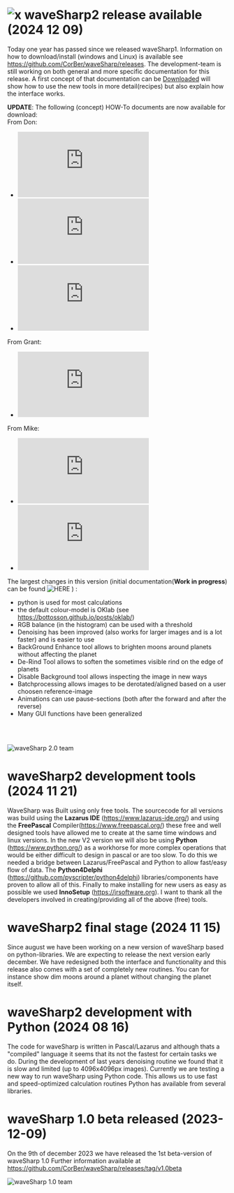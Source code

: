 # ![x](/../main/images/waveSharp2.ico) waveSharp2 release available (2024 12 09)
Today one year has passed since we released waveSharp1. Information on how to download/install (windows and Linux) is available see https://github.com/CorBer/waveSharp/releases. The development-team is still working on both general and more specific documentation for this release. A first concept of that documentation can be [Downloaded](https://github.com/CorBer/waveSharp/releases/download/v2.0/waveSharp.v2.0.Documentation.pdf)  will show how to use the new tools in more detail(recipes) but also explain how the interface works.

**UPDATE**: The following (concept) HOW-To documents are now available for download:<br>
From Don:

- ![Animation](https://github.com/CorBer/waveSharp/releases/download/v2.0/HOW-To.Animation.pdf)
- ![Background enhancement](https://github.com/CorBer/waveSharp/releases/download/v2.0/How-To.BackgroundEnhance.pdf)
- ![De-Rind](https://github.com/CorBer/waveSharp/releases/download/v2.0/How-To.DeRIND.pdf)

From Grant:

- ![HistoGram](https://github.com/CorBer/waveSharp/releases/download/v2.0/How-To.HISTOGRAM.pdf)

From Mike:

- ![FFT_Denoise](https://github.com/CorBer/waveSharp/releases/download/v2.0/HowTo_Denoise.pdf)
- ![Processing Tabs](https://github.com/CorBer/waveSharp/releases/download/v2.0/HowToProcessingTabs.pdf)


The largest changes in this version (initial documentation(**Work in progress**) can be found ![HERE](/../main/documentation/) ) :
  - python is used for most calculations
  - the default colour-model is OKlab (see https://bottosson.github.io/posts/oklab/)
  - RGB balance (in the histogram) can be used with a threshold 
  - Denoising has been improved (also works for larger images and is a lot faster) and is easier to use 
  - BackGround Enhance tool allows to brighten moons around planets without affecting the planet 
  - De-Rind Tool allows to soften the sometimes visible rind on the edge of planets
  - Disable Background tool allows inspecting the image in new ways
  - Batchprocessing allows images to be derotated/aligned based on a user choosen reference-image
  - Animations can use pause-sections (both after the forward and after the reverse)
  - Many GUI functions have been generalized 

<br><br>

![waveSharp 2.0 team](/../main/images/about.png)

# waveSharp2 development tools (2024 11 21)
WaveSharp was Built using only free tools. The sourcecode for all versions was build using the **Lazarus IDE** (https://www.lazarus-ide.org/) and using the **FreePascal** Compiler(https://www.freepascal.org/) these free and well designed tools have allowed me to create at the same time windows and linux versions. In the new V2 version we will also be using **Python** (https://www.python.org/) as a workhorse for more complex operations that would be either difficult to design in pascal or are too slow. To do this we needed a bridge between Lazarus/FreePascal and Python to allow fast/easy flow of data. The **Python4Delphi** (https://github.com/pyscripter/python4delphi) libraries/components have proven to allow all of this. Finally to make installing for new users as easy as possible we used **InnoSetup** (https://jrsoftware.org).
I want to thank all the developers involved in creating/providing all of the above (free) tools. 

# waveSharp2 final stage (2024 11 15)

Since august we have been working on a new version of waveSharp based on python-libraries. We are expecting
to release the next version early december. We have redesigned both the interface and functionality and this release
also comes with a set of completely new routines. You can for instance show dim moons around a planet without changing the planet
itself.

# waveSharp2 development with Python (2024 08 16)
The code for waveSharp is written in Pascal/Lazarus and although thats a "compiled" language
it seems that its not the fastest for certain tasks we do. During the development of last years denoising
routine we found that it is slow and limited (up to 4096x4096px images). Currently we are testing a
new way to run waveSharp using Python code. This allows us to use fast and speed-optimized calculation routines
Python has available from several libraries. 








# waveSharp 1.0 beta released (2023-12-09)
On the 9th of december 2023 we have released the 1st beta-version of waveSharp 1.0 
Further information available at https://github.com/CorBer/waveSharp/releases/tag/v1.0beta <br>

![waveSharp 1.0 team](/../main/images/wavesharpv1_0beta.png)



